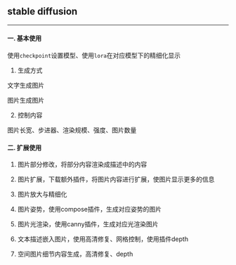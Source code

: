 ## stable diffusion

---

#### 一. 基本使用

使用`checkpoint`设置模型、使用`lora`在对应模型下的精细化显示

1. 生成方式

文字生成图片

图片生成图片

2. 控制内容

图片长宽、步进器、渲染规模、强度、图片数量

#### 二. 扩展使用

1. 图片部分修改，将部分内容渲染成描述中的内容

2. 图片扩展，下载额外插件，将图片内容进行扩展，使图片显示更多的信息

3. 图片放大与精细化

4. 图片姿势，使用compose插件，生成对应姿势的图片

5. 图片光渲染，使用canny插件，生成对应光渲染图片

6. 文本描述嵌入图片，使用高清修复、网格控制，使用插件depth

7. 空间图片细节内容生成，高清修复、depth
